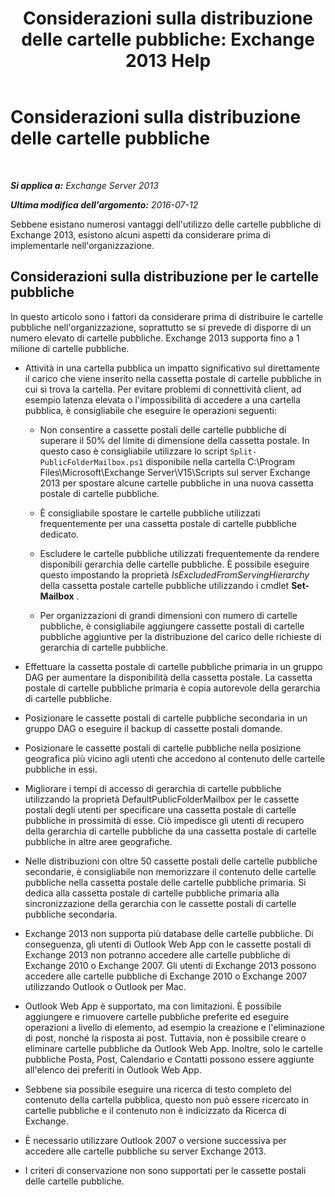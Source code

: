﻿---
title: 'Considerazioni sulla distribuzione delle cartelle pubbliche: Exchange 2013 Help'
TOCTitle: Considerazioni sulla distribuzione delle cartelle pubbliche
ms:assetid: 2e416eed-b88f-45db-a482-1232fd2610fa
ms:mtpsurl: https://technet.microsoft.com/it-it/library/Dn957481(v=EXCHG.150)
ms:contentKeyID: 65012468
ms.date: 05/22/2018
mtps_version: v=EXCHG.150
ms.translationtype: MT
---

# Considerazioni sulla distribuzione delle cartelle pubbliche

 

_**Si applica a:** Exchange Server 2013_

_**Ultima modifica dell'argomento:** 2016-07-12_

Sebbene esistano numerosi vantaggi dell'utilizzo delle cartelle pubbliche di Exchange 2013, esistono alcuni aspetti da considerare prima di implementarle nell'organizzazione.

## Considerazioni sulla distribuzione per le cartelle pubbliche

In questo articolo sono i fattori da considerare prima di distribuire le cartelle pubbliche nell'organizzazione, soprattutto se si prevede di disporre di un numero elevato di cartelle pubbliche. Exchange 2013 supporta fino a 1 milione di cartelle pubbliche.

  - Attività in una cartella pubblica un impatto significativo sul direttamente il carico che viene inserito nella cassetta postale di cartelle pubbliche in cui si trova la cartella. Per evitare problemi di connettività client, ad esempio latenza elevata o l'impossibilità di accedere a una cartella pubblica, è consigliabile che eseguire le operazioni seguenti:
    
      - Non consentire a cassette postali delle cartelle pubbliche di superare il 50% del limite di dimensione della cassetta postale. In questo caso è consigliabile utilizzare lo script `Split-PublicFolderMailbox.ps1` disponibile nella cartella C:\\Program Files\\Microsoft\\Exchange Server\\V15\\Scripts sul server Exchange 2013 per spostare alcune cartelle pubbliche in una nuova cassetta postale di cartelle pubbliche.
    
      - È consigliabile spostare le cartelle pubbliche utilizzati frequentemente per una cassetta postale di cartelle pubbliche dedicato.
    
      - Escludere le cartelle pubbliche utilizzati frequentemente da rendere disponibili gerarchia delle cartelle pubbliche. È possibile eseguire questo impostando la proprietà *IsExcludedFromServingHierarchy* della cassetta postale cartelle pubbliche utilizzando i cmdlet **Set-Mailbox** .
    
      - Per organizzazioni di grandi dimensioni con numero di cartelle pubbliche, è consigliabile aggiungere cassette postali di cartelle pubbliche aggiuntive per la distribuzione del carico delle richieste di gerarchia di cartelle pubbliche.

  - Effettuare la cassetta postale di cartelle pubbliche primaria in un gruppo DAG per aumentare la disponibilità della cassetta postale. La cassetta postale di cartelle pubbliche primaria è copia autorevole della gerarchia di cartelle pubbliche.

  - Posizionare le cassette postali di cartelle pubbliche secondaria in un gruppo DAG o eseguire il backup di cassette postali domande.

  - Posizionare le cassette postali di cartelle pubbliche nella posizione geografica più vicino agli utenti che accedono al contenuto delle cartelle pubbliche in essi.

  - Migliorare i tempi di accesso di gerarchia di cartelle pubbliche utilizzando la proprietà DefaultPublicFolderMailbox per le cassette postali degli utenti per specificare una cassetta postale di cartelle pubbliche in prossimità di esse. Ciò impedisce gli utenti di recupero della gerarchia di cartelle pubbliche da una cassetta postale di cartelle pubbliche in altre aree geografiche.

  - Nelle distribuzioni con oltre 50 cassette postali delle cartelle pubbliche secondarie, è consigliabile non memorizzare il contenuto delle cartelle pubbliche nella cassetta postale delle cartelle pubbliche primaria. Si dedica alla cassetta postale di cartelle pubbliche primaria alla sincronizzazione della gerarchia con le cassette postali di cartelle pubbliche secondaria.

  - Exchange 2013 non supporta più database delle cartelle pubbliche. Di conseguenza, gli utenti di Outlook Web App con le cassette postali di Exchange 2013 non potranno accedere alle cartelle pubbliche di Exchange 2010 o Exchange 2007. Gli utenti di Exchange 2013 possono accedere alle cartelle pubbliche di Exchange 2010 o Exchange 2007 utilizzando Outlook o Outlook per Mac.

  - Outlook Web App è supportato, ma con limitazioni. È possibile aggiungere e rimuovere cartelle pubbliche preferite ed eseguire operazioni a livello di elemento, ad esempio la creazione e l'eliminazione di post, nonché la risposta ai post. Tuttavia, non è possibile creare o eliminare cartelle pubbliche da Outlook Web App. Inoltre, solo le cartelle pubbliche Posta, Post, Calendario e Contatti possono essere aggiunte all'elenco dei preferiti in Outlook Web App.

  - Sebbene sia possibile eseguire una ricerca di testo completo del contenuto della cartella pubblica, questo non può essere ricercato in cartelle pubbliche e il contenuto non è indicizzato da Ricerca di Exchange.

  - È necessario utilizzare Outlook 2007 o versione successiva per accedere alle cartelle pubbliche su server Exchange 2013.

  - I criteri di conservazione non sono supportati per le cassette postali delle cartelle pubbliche.

